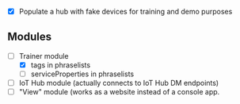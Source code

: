 - [x] Populate a hub with fake devices for training and demo purposes

## Modules
- [ ] Trainer module
  - [x] tags in phraselists
  - [ ] serviceProperties in phraselists
- [ ] IoT Hub module (actually connects to IoT Hub DM endpoints)
- [ ] "View" module (works as a website instead of a console app.